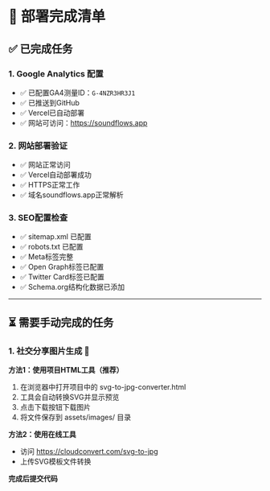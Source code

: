 # 🚀 部署完成清单

## ✅ 已完成任务

### 1. Google Analytics 配置
- ✅ 已配置GA4测量ID：`G-4NZR3HR3J1`
- ✅ 已推送到GitHub
- ✅ Vercel已自动部署
- ✅ 网站可访问：https://soundflows.app

### 2. 网站部署验证
- ✅ 网站正常访问
- ✅ Vercel自动部署成功
- ✅ HTTPS正常工作
- ✅ 域名soundflows.app正常解析

### 3. SEO配置检查
- ✅ sitemap.xml 已配置
- ✅ robots.txt 已配置
- ✅ Meta标签完整
- ✅ Open Graph标签已配置
- ✅ Twitter Card标签已配置
- ✅ Schema.org结构化数据已添加

---

## ⏳ 需要手动完成的任务

### 1. 社交分享图片生成 📸

**方法1：使用项目HTML工具（推荐）**
1. 在浏览器中打开项目中的 svg-to-jpg-converter.html
2. 工具会自动转换SVG并显示预览
3. 点击下载按钮下载图片
4. 将文件保存到 assets/images/ 目录

**方法2：使用在线工具**
- 访问 https://cloudconvert.com/svg-to-jpg
- 上传SVG模板文件转换

**完成后提交代码**
